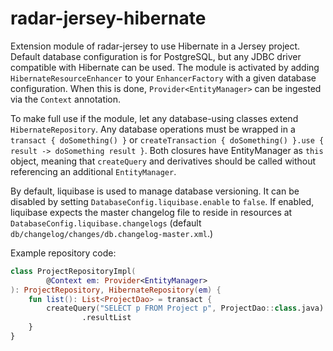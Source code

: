 # radar-jersey-hibernate

Extension module of radar-jersey to use Hibernate in a Jersey project. Default database configuration is for PostgreSQL, but any JDBC driver compatible with Hibernate can be used. The module is activated by adding `HibernateResourceEnhancer` to your `EnhancerFactory` with a given database configuration. When this is done, `Provider<EntityManager>` can be ingested via the `Context` annotation.

To make full use if the module, let any database-using classes extend `HibernateRepository`. Any database operations must be wrapped in a `transact { doSomething() }` or `createTransaction { doSomething() }.use { result -> doSomething result }`. Both closures have EntityManager as `this` object, meaning that `createQuery` and derivatives should be called without referencing an additional `EntityManager`.

By default, liquibase is used to manage database versioning. It can be disabled by setting `DatabaseConfig.liquibase.enable` to `false`. If enabled, liquibase expects the master changelog file to reside in resources at `DatabaseConfig.liquibase.changelogs` (default `db/changelog/changes/db.changelog-master.xml`.)

Example repository code:

```kotlin
class ProjectRepositoryImpl(
        @Context em: Provider<EntityManager>
): ProjectRepository, HibernateRepository(em) {
    fun list(): List<ProjectDao> = transact {
        createQuery("SELECT p FROM Project p", ProjectDao::class.java)
                .resultList
    }
}
```

